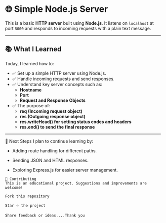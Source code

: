 # 🌐 Simple Node.js Server

This is a basic **HTTP server** built using **Node.js**. It listens on `localhost` at port `8000` and responds to incoming requests with a plain text message.

---

## 📚 What I Learned

Today, I learned how to:

- ✅ Set up a simple HTTP server using Node.js.
- ✅ Handle incoming requests and send responses.
- ✅ Understand key server concepts such as:
  - **Hostname**
  - **Port**
  - **Request and Response Objects**
- ✅ The purpose of:
  - **req (Incoming request object)**
  - **res (Outgoing response object)**
  - **res.writeHead() for setting status codes and headers**
  - **res.end() to send the final response**

---

🔮 Next Steps
I plan to continue learning by:

- Adding route handling for different paths.

- Sending JSON and HTML responses.

- Exploring Express.js for easier server management.

```
🤝 Contributing
This is an educational project. Suggestions and improvements are welcome!

Fork this repository

Star ⭐ the project

Share feedback or ideas....Thank you
```
